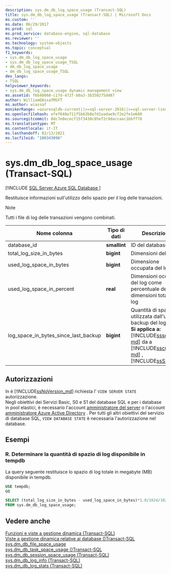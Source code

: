 ```yaml
---
description: sys.dm_db_log_space_usage (Transact-SQL)
title: sys.dm_db_log_space_usage (Transact-SQL) | Microsoft Docs
ms.custom: ''
ms.date: 06/29/2017
ms.prod: sql
ms.prod_service: database-engine, sql-database
ms.reviewer: ''
ms.technology: system-objects
ms.topic: conceptual
f1_keywords:
- sys.dm_db_log_space_usage
- sys.dm_db_log_space_usage_TSQL
- dm_db_log_space_usage
- dm_db_log_space_usage_TSQL
dev_langs:
- TSQL
helpviewer_keywords:
- sys.dm_db_log_space_usage dynamic management view
ms.assetid: f6b40060-c17d-472f-b0a3-3b350275d487
author: WilliamDAssafMSFT
ms.author: wiassaf
monikerRange: =azuresqldb-current||>=sql-server-2016||>=sql-server-linux-2017||=azuresqldb-mi-current
ms.openlocfilehash: efef648e711f5b63b8e7d1eadae9cf2e2fe1e680
ms.sourcegitcommit: 8dc7e0ececf15f3438c05ef2c9daccaac1bbff78
ms.translationtype: MT
ms.contentlocale: it-IT
ms.lasthandoff: 02/13/2021
ms.locfileid: "100343096"
---
```

# <a name="sysdm_db_log_space_usage-transact-sql"></a>sys.dm_db_log_space_usage (Transact-SQL)
[!INCLUDE [SQL Server Azure SQL Database ](../../includes/applies-to-version/sql-asdb.md)]

Restituisce informazioni sull'utilizzo dello spazio per il log delle transazioni. 
  
> [!NOTE]
> Tutti i file di log delle transazioni vengono combinati.  
  
|Nome colonna|Tipo di dati|Descrizione|  
|-----------------|---------------|-----------------|  
|database_id|**smallint**|ID del database.|  
|total_log_size_in_bytes |**bigint** |Dimensioni del log  |
|used_log_space_in_bytes |**bigint** |Dimensione occupata del log  |     
|used_log_space_in_percent |**real** |Dimensioni occupate del log come percentuale delle dimensioni totali del log |
|log_space_in_bytes_since_last_backup |**bigint** |Quantità di spazio utilizzata dall'ultimo backup del log <br />**Si applica a:** [!INCLUDE[sssql14-md](../../includes/sssql14-md.md)] da a [!INCLUDE[sscurrent-md](../../includes/ssnoversion-md.md)] ,  [!INCLUDE[ssSDS](../../includes/sssds-md.md)] .|
    
  
## <a name="permissions"></a>Autorizzazioni  

In è [!INCLUDE[ssNoVersion_md](../../includes/ssnoversion-md.md)] richiesta l' `VIEW SERVER STATE` autorizzazione.   
Negli obiettivi dei Servizi Basic, S0 e S1 del database SQL e per i database in pool elastici, è necessario l'account [amministratore del server](https://docs.microsoft.com/azure/azure-sql/database/logins-create-manage#existing-logins-and-user-accounts-after-creating-a-new-database) o l'account [amministratore Azure Active Directory](https://docs.microsoft.com/azure/azure-sql/database/authentication-aad-overview#administrator-structure) . Per tutti gli altri obiettivi del servizio di database SQL, `VIEW DATABASE STATE` è necessaria l'autorizzazione nel database.   
  
## <a name="examples"></a>Esempi  
  
### <a name="a-determine-the-amount-of-free-log-space-in-tempdb"></a>R. Determinare la quantità di spazio di log disponibile in tempdb   
La query seguente restituisce lo spazio di log totale in megabyte (MB) disponibile in tempdb.

```sql
USE tempdb;  
GO  

SELECT (total_log_size_in_bytes - used_log_space_in_bytes)*1.0/1024/1024 AS [free log space in MB]  
FROM sys.dm_db_log_space_usage;  
```
  
## <a name="see-also"></a>Vedere anche  
[Funzioni e viste a gestione dinamica &#40;Transact-SQL&#41;](~/relational-databases/system-dynamic-management-views/system-dynamic-management-views.md)   
[Viste a gestione dinamica relative ai database &#40;&#41;Transact-SQL ](../../relational-databases/system-dynamic-management-views/database-related-dynamic-management-views-transact-sql.md)   
[sys.dm_db_file_space_usage](../../relational-databases/system-dynamic-management-views/sys-dm-db-file-space-usage-transact-sql.md)    
[sys.dm_db_task_space_usage &#40;&#41;Transact-SQL ](../../relational-databases/system-dynamic-management-views/sys-dm-db-task-space-usage-transact-sql.md)   
[sys.dm_db_session_space_usage &#40;Transact-SQL&#41;](../../relational-databases/system-dynamic-management-views/sys-dm-db-session-space-usage-transact-sql.md)  
[sys.dm_db_log_info &#40;Transact-SQL&#41;](../../relational-databases/system-dynamic-management-views/sys-dm-db-log-info-transact-sql.md)    
[sys.dm_db_log_stats &#40;Transact-SQL&#41;](../../relational-databases/system-dynamic-management-views/sys-dm-db-log-stats-transact-sql.md) 



